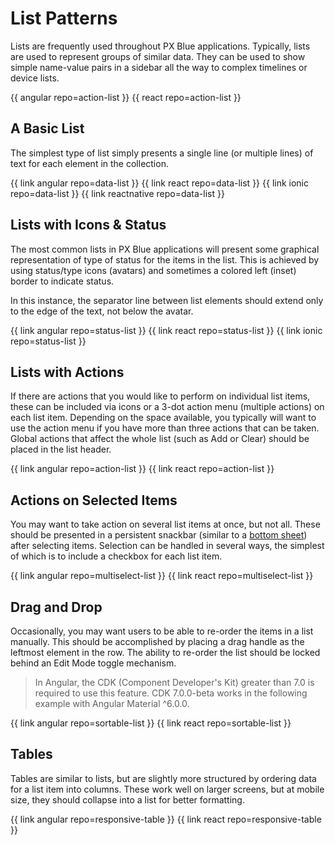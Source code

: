 # List Patterns

Lists are frequently used throughout PX Blue applications. Typically, lists are used to represent groups of similar data. They can be used to show simple name-value pairs in a sidebar all the way to complex timelines or device lists.

{{ angular repo=action-list }}
{{ react repo=action-list }}

## A Basic List

The simplest type of list simply presents a single line (or multiple lines) of text for each element in the collection.

{{ link angular repo=data-list }}
{{ link react repo=data-list }}
{{ link ionic repo=data-list }}
{{ link reactnative repo=data-list }}

## Lists with Icons & Status

The most common lists in PX Blue applications will present some graphical representation of type of status for the items in the list. This is achieved by using status/type icons (avatars) and sometimes a colored left (inset) border to indicate status.

In this instance, the separator line between list elements should extend only to the edge of the text, not below the avatar.


{{ link angular repo=status-list }}
{{ link react repo=status-list }}
{{ link ionic repo=status-list }}

## Lists with Actions

If there are actions that you would like to perform on individual list items, these can be included via icons or a 3-dot action menu (multiple actions) on each list item. Depending on the space available, you typically will want to use the action menu if you have more than three actions that can be taken. Global actions that affect the whole list (such as Add or Clear) should be placed in the list header.

{{ link angular repo=action-list }}
{{ link react repo=action-list }}

## Actions on Selected Items

You may want to take action on several list items at once, but not all. These should be presented in a persistent snackbar (similar to a [bottom sheet](/patterns/overlay)) after selecting items. Selection can be handled in several ways, the simplest of which is to include a checkbox for each list item.

{{ link angular repo=multiselect-list }}
{{ link react repo=multiselect-list }}

## Drag and Drop

Occasionally, you may want users to be able to re-order the items in a list manually. This should be accomplished by placing a drag handle as the leftmost element in the row. The ability to re-order the list should be locked behind an Edit Mode toggle mechanism.

>In Angular, the CDK (Component Developer's Kit) greater than 7.0 is required to use this feature.  CDK 7.0.0-beta works in the following example with Angular Material ^6.0.0.

{{ link angular repo=sortable-list }}
{{ link react repo=sortable-list }}

## Tables

Tables are similar to lists, but are slightly more structured by ordering data for a list item into columns. These work well on larger screens, but at mobile size, they should collapse into a list for better formatting.


{{ link angular repo=responsive-table }}
{{ link react repo=responsive-table }}
